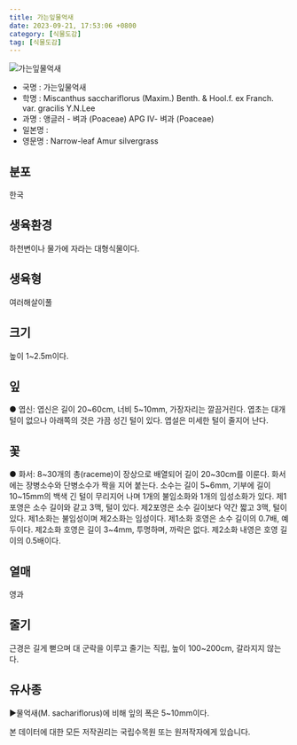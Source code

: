 ```yaml
---
title: 가는잎물억새
date: 2023-09-21, 17:53:06 +0800
category: [식물도감]
tag: [식물도감]
---
```




![가는잎물억새](http://www.nature.go.kr/fileUpload/plants/basic/Gramineae/Miscanthus/21965/1_th2.JPG)
- 국명 : 가는잎물억새
- 학명 : Miscanthus sacchariflorus (Maxim.) Benth. & Hool.f. ex Franch. var. gracilis Y.N.Lee
- 과명 : 앵글러 - 벼과 (Poaceae) APG Ⅳ- 벼과 (Poaceae)
- 일본명 : 
- 영문명 : Narrow-leaf Amur silvergrass


## 분포
한국
## 생육환경
하천변이나 물가에 자라는 대형식물이다.
## 생육형
여러해살이풀
## 크기
높이 1~2.5m이다.
## 잎
● 엽신: 엽신은 길이 20~60cm, 너비 5~10mm, 가장자리는 깔끔거린다. 엽초는 대개 털이 없으나 아래쪽의 것은 가끔 성긴 털이 있다. 엽설은 미세한 털이 줄지어 난다.
## 꽃
● 화서: 8~30개의 총(raceme)이 장상으로 배열되어 길이 20~30cm를 이룬다. 화서에는 장병소수와 단병소수가 짝을 지어 붙는다. 소수는 길이 5~6mm, 기부에 길이 10~15mm의 백색 긴 털이 무리지어 나며 1개의 불임소화와 1개의 임성소화가 있다. 제1포영은 소수 길이와 같고 3맥, 털이 있다. 제2포영은 소수 길이보다 약간 짧고 3맥, 털이 있다. 제1소화는 불임성이며 제2소화는 임성이다. 제1소화 호영은 소수 길이의 0.7배, 예두이다. 제2소화 호영은 길이 3~4mm, 투명하며, 까락은 없다. 제2소화 내영은 호영 길이의 0.5배이다.
## 열매
영과
## 줄기
근경은 길게 뻗으며 대 군락을 이루고 줄기는 직립, 높이 100~200cm, 갈라지지 않는다.
## 유사종
▶물억새(M. sachariflorus)에 비해 잎의 폭은 5~10mm이다.






본 데이터에 대한 모든 저작권리는 국립수목원 또는 원저작자에게 있습니다.
